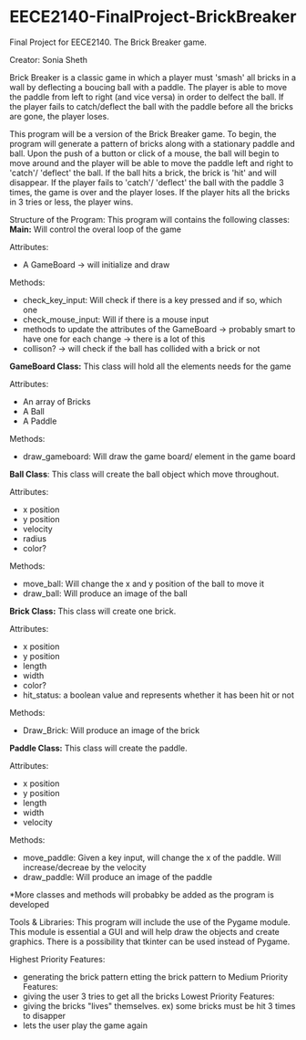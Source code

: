 # EECE2140-FinalProject-BrickBreaker
Final Project for EECE2140. The Brick Breaker game.

Creator: Sonia Sheth

Brick Breaker is a classic game in which a player must 'smash' all bricks in a wall by deflecting a boucing ball with a paddle. The player is able to move the paddle from left to right (and vice versa) in order to delfect the ball. If the player fails to catch/deflect the ball with the paddle before all the bricks are gone, the player loses.

This program will be a version of the Brick Breaker game. To begin, the program will generate a pattern of bricks along with a stationary paddle and ball. Upon the push of a button or click of a mouse, the ball will begin to move around and the player will be able to move the paddle left and right to 'catch'/ 'deflect' the ball. If the ball hits a brick, the brick is 'hit' and will disappear. If the player fails to 'catch'/ 'deflect' the ball with the paddle 3 times, the game is over and the player loses. If the player hits all the bricks in 3 tries or less, the player wins. 

Structure of the Program:
This program will contains the following classes:
**Main:** Will control the overal loop of the game 

Attributes:
- A GameBoard -> will initialize and draw 

Methods:
- check_key_input: Will check if there is a key pressed and if so, which one 
- check_mouse_input: Will if there is a mouse input 
- methods to update the attributes of the GameBoard -> probably smart to have one for each change -> there is a lot of this 
- collison? -> will check if the ball has collided with a brick or not 

**GameBoard Class:** This class will hold all the elements needs for the game

Attributes:
- An array of Bricks 
- A Ball
- A Paddle 

Methods:
- draw_gameboard: Will draw the game board/ element in the game board


**Ball Class**: This class will create the ball object which move throughout. 

Attributes: 
- x position 
- y position 
- velocity 
- radius 
- color?

Methods:
- move_ball: Will change the x and y position of the ball to move it 
- draw_ball: Will produce an image of the ball  


**Brick Class:** This class will create one brick. 

Attributes: 
- x position 
- y position 
- length
- width
- color?
- hit_status: a boolean value and represents whether it has been hit or not 

Methods:
- Draw_Brick: Will produce an image of the brick 
                 
**Paddle Class:** This class will create the paddle. 

Attributes: 
- x position 
- y position 
- length
- width
- velocity

Methods:
- move_paddle: Given a key input, will change the x of the paddle. Will increase/decreae by the velocity
- draw_paddle: Will produce an image of the paddle

*More classes and methods will probabky be added as the program is developed

Tools & Libraries:
This program will include the use of the Pygame module. This module is essential a GUI and will help draw the objects and create graphics. There is a possibility that tkinter can be used instead of Pygame. 

Highest Priority Features:
- generating the brick pattern etting the brick pattern to
Medium Priority Features:
- giving the user 3 tries to get all the bricks 
Lowest Priority Features:
- giving the bricks "lives" themselves. ex) some bricks must be hit 3 times to disapper
- lets the user play the game again 
